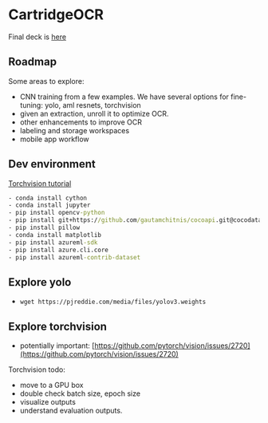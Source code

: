 # CartridgeOCR

Final deck is [here](https://1drv.ms/p/s!Aq_TlvfieKvqu8t5DYBMbiD91PxE6Q?e=STaglB)

## Roadmap

Some areas to explore:

- CNN training from a few examples.  We have several options for fine-tuning: yolo, aml resnets, torchvision
- given an extraction, unroll it to optimize OCR.
- other enhancements to improve OCR
- labeling and storage workspaces
- mobile app workflow

## Dev environment

[Torchvision tutorial](https://pytorch.org/tutorials/intermediate/torchvision_tutorial.html)

```cmd
- conda install cython
- conda install jupyter
- pip install opencv-python
- pip install git+https://github.com/gautamchitnis/cocoapi.git@cocodataset-master#subdirectory=PythonAPI
- pip install pillow
- conda install matplotlib
- pip install azureml-sdk
- pip install azure.cli.core
- pip install azureml-contrib-dataset
```

## Explore yolo

- ```wget https://pjreddie.com/media/files/yolov3.weights```

## Explore torchvision

- potentially important: [https://github.com/pytorch/vision/issues/2720](https://github.com/pytorch/vision/issues/2720)

Torchvision todo:

- move to a GPU box
- double check batch size, epoch size
- visualize outputs
- understand evaluation outputs.
